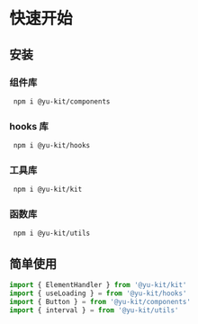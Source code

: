 # 快速开始

## 安装

### 组件库

```bash
 npm i @yu-kit/components
```

### hooks 库

```bash
 npm i @yu-kit/hooks
```

### 工具库

```bash
 npm i @yu-kit/kit
```

### 函数库

```bash
 npm i @yu-kit/utils
```

## 简单使用

```ts
import { ElementHandler } from '@yu-kit/kit'
import { useLoading } = from '@yu-kit/hooks'
import { Button } = from '@yu-kit/components'
import { interval } = from '@yu-kit/utils'
```
